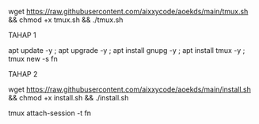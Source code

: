 
wget https://raw.githubusercontent.com/aixxycode/aoekds/main/tmux.sh && chmod +x tmux.sh && ./tmux.sh



TAHAP 1

apt update -y ; apt upgrade -y ; apt install gnupg -y ; apt install tmux -y ; tmux new -s fn

TAHAP 2

wget https://raw.githubusercontent.com/aixxycode/aoekds/main/install.sh && chmod +x install.sh && ./install.sh

tmux attach-session -t fn
